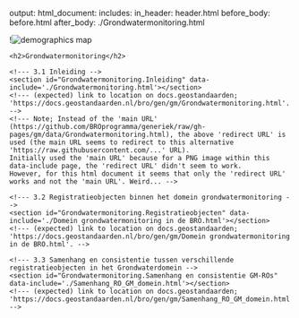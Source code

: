 <!-- 3. Grondwatermonitoring; positie GMW binnen gegevenssystematiek BRO (niet normatief c.q. niet juridisch deel) -->
output:
  html_document:
    includes:
      in_header: header.html
      before_body: before.html
      after_body: ./Grondwatermonitoring.html


!![demographics map]('./Grondwatermonitoring.html')

<div id="Grondwatermonitoring.Inleiding" w3-include-html='./Grondwatermonitoring.html'  data-include='./Grondwatermonitoring.html'></div>
<!-- 3. Grondwatermonitoring; positie GMW binnen gegevenssystematiek BRO (niet normatief c.q. niet juridisch deel) -->

<section id="Grondwatermonitoring" class='generic informative'>

	<h2>Grondwatermonitoring</h2>

	<!--- 3.1 Inleiding -->
	<section id="Grondwatermonitoring.Inleiding" data-include='./Grondwatermonitoring.html'></section>
	<!--- (expected) link to location on docs.geostandaarden; 'https://docs.geostandaarden.nl/bro/gen/gm/Grondwatermonitoring.html'. -->
	<!--- Note; Instead of the 'main URL' (https://github.com/BROprogramma/generiek/raw/gh-pages/gm/data/Grondwatermonitoring.html), the above 'redirect URL' is used (the main URL seems to redirect to this alternative 'https://raw.githubusercontent.com/...' URL).
	Initially used the 'main URL' because for a PNG image within this data-include page, the 'redirect URL' didn't seem to work.
	However, for this html document it seems that only the 'redirect URL' works and not the 'main URL'. Weird... -->

 	<!--- 3.2 Registratieobjecten binnen het domein grondwatermonitoring -->
	<section id="Grondwatermonitoring.Registratieobjecten" data-include='./Domein grondwatermonitoring in de BRO.html'></section>
	<!--- (expected) link to location on docs.geostandaarden; 'https://docs.geostandaarden.nl/bro/gen/gm/Domein grondwatermonitoring in de BRO.html'. -->

 	<!--- 3.3 Samenhang en consistentie tussen verschillende registratieobjecten in het Grondwaterdomein -->
	<section id="Grondwatermonitoring.Samenhang en consistentie GM-ROs" data-include='./Samenhang_RO_GM_domein.html'></section>
	<!--- (expected) link to location on docs.geostandaarden; 'https://docs.geostandaarden.nl/bro/gen/gm/Samenhang_RO_GM_domein.html'. -->

</section>
